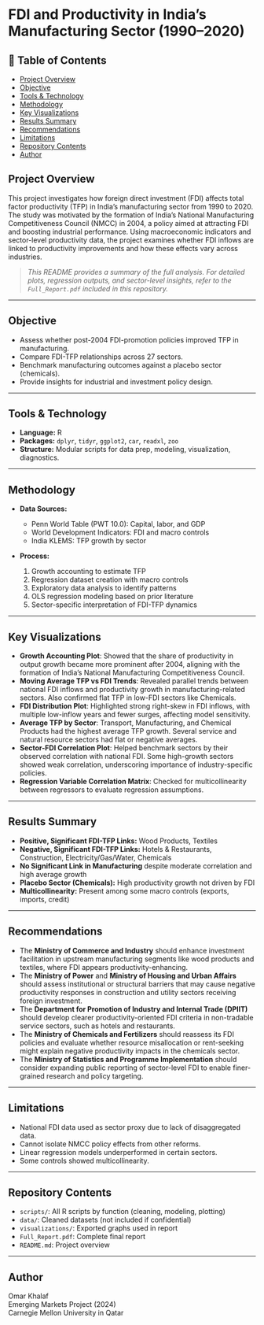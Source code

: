 # FDI and Productivity in India’s Manufacturing Sector (1990–2020)

## 📑 Table of Contents

- [Project Overview](#project-overview)
- [Objective](#objective)
- [Tools & Technology](#tools--technology)
- [Methodology](#methodology)
- [Key Visualizations](#key-visualizations)
- [Results Summary](#results-summary)
- [Recommendations](#recommendations)
- [Limitations](#limitations)
- [Repository Contents](#repository-contents)
- [Author](#author)

## Project Overview

This project investigates how foreign direct investment (FDI) affects total factor productivity (TFP) in India’s manufacturing sector from 1990 to 2020. The study was motivated by the formation of India’s National Manufacturing Competitiveness Council (NMCC) in 2004, a policy aimed at attracting FDI and boosting industrial performance. Using macroeconomic indicators and sector-level productivity data, the project examines whether FDI inflows are linked to productivity improvements and how these effects vary across industries.

> _This README provides a summary of the full analysis. For detailed plots, regression outputs, and sector-level insights, refer to the `Full_Report.pdf` included in this repository._

---

## Objective

- Assess whether post-2004 FDI-promotion policies improved TFP in manufacturing.
- Compare FDI-TFP relationships across 27 sectors.
- Benchmark manufacturing outcomes against a placebo sector (chemicals).
- Provide insights for industrial and investment policy design.

---

## Tools & Technology

- **Language:** R
- **Packages:** `dplyr`, `tidyr`, `ggplot2`, `car`, `readxl`, `zoo`
- **Structure:** Modular scripts for data prep, modeling, visualization, diagnostics.

---

## Methodology

- **Data Sources:**
  - Penn World Table (PWT 10.0): Capital, labor, and GDP
  - World Development Indicators: FDI and macro controls
  - India KLEMS: TFP growth by sector

- **Process:**
  1. Growth accounting to estimate TFP
  2. Regression dataset creation with macro controls
  3. Exploratory data analysis to identify patterns
  4. OLS regression modeling based on prior literature
  5. Sector-specific interpretation of FDI-TFP dynamics

---

## Key Visualizations

- **Growth Accounting Plot**: Showed that the share of productivity in output growth became more prominent after 2004, aligning with the formation of India’s National Manufacturing Competitiveness Council.
- **Moving Average TFP vs FDI Trends**: Revealed parallel trends between national FDI inflows and productivity growth in manufacturing-related sectors. Also confirmed flat TFP in low-FDI sectors like Chemicals.
- **FDI Distribution Plot**: Highlighted strong right-skew in FDI inflows, with multiple low-inflow years and fewer surges, affecting model sensitivity.
- **Average TFP by Sector**: Transport, Manufacturing, and Chemical Products had the highest average TFP growth. Several service and natural resource sectors had flat or negative averages.
- **Sector-FDI Correlation Plot**: Helped benchmark sectors by their observed correlation with national FDI. Some high-growth sectors showed weak correlation, underscoring importance of industry-specific policies.
- **Regression Variable Correlation Matrix**: Checked for multicollinearity between regressors to evaluate regression assumptions.


---

## Results Summary

- **Positive, Significant FDI-TFP Links:** Wood Products, Textiles  
- **Negative, Significant FDI-TFP Links:** Hotels & Restaurants, Construction, Electricity/Gas/Water, Chemicals  
- **No Significant Link in Manufacturing** despite moderate correlation and high average growth  
- **Placebo Sector (Chemicals):** High productivity growth not driven by FDI  
- **Multicollinearity:** Present among some macro controls (exports, imports, credit)

---

## Recommendations

- The **Ministry of Commerce and Industry** should enhance investment facilitation in upstream manufacturing segments like wood products and textiles, where FDI appears productivity-enhancing.
- The **Ministry of Power** and **Ministry of Housing and Urban Affairs** should assess institutional or structural barriers that may cause negative productivity responses in construction and utility sectors receiving foreign investment.
- The **Department for Promotion of Industry and Internal Trade (DPIIT)** should develop clearer productivity-oriented FDI criteria in non-tradable service sectors, such as hotels and restaurants.
- The **Ministry of Chemicals and Fertilizers** should reassess its FDI policies and evaluate whether resource misallocation or rent-seeking might explain negative productivity impacts in the chemicals sector.
- The **Ministry of Statistics and Programme Implementation** should consider expanding public reporting of sector-level FDI to enable finer-grained research and policy targeting.

---

## Limitations

- National FDI data used as sector proxy due to lack of disaggregated data.
- Cannot isolate NMCC policy effects from other reforms.
- Linear regression models underperformed in certain sectors.
- Some controls showed multicollinearity.

---

## Repository Contents

- `scripts/`: All R scripts by function (cleaning, modeling, plotting)
- `data/`: Cleaned datasets (not included if confidential)
- `visualizations/`: Exported graphs used in report
- `Full_Report.pdf`: Complete final report
- `README.md`: Project overview

---

## Author

Omar Khalaf  
Emerging Markets Project (2024)  
Carnegie Mellon University in Qatar

